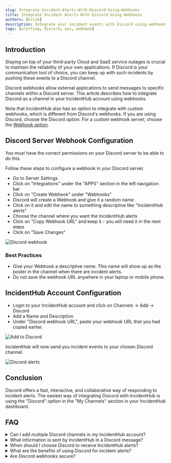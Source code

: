 ```yaml
---
slug: Integrate-Incident-Alerts-With-Discord-Using-Webhooks
title: Integrate Incident Alerts With Discord Using Webhooks
authors: [hrish]
description: Integrate your incident events with Discord using webhooks. Receive IncidentHub alerts directly in your Discord channel.
tags: [alerting, discord, ops, webhook]
---
```


## Introduction

Staying on top of your third-party Cloud and SaaS service outages is crucial to maintain the reliability of your own applications.
If Discord is your communication tool of choice, you can keep up with such incidents by pushing these events to a Discord channel.

Discord webhooks allow external applications to send messages to specific channels within a Discord server. This article describes how
to integrate Discord as a channel in your IncidentHub account using webhooks.

Note that IncidentHub also has an option to integrate with custom webhooks, which is different from Discord's webhooks. If you are using
Discord, choose the Discord option. For a custom webhook server, choose the
[Webhook option](https://docs.incidenthub.cloud/welcome-to-the-incidenthub-documentation/channels/webhook-integration).

## Discord Server Webhook Configuration

You must have the correct permissions on your Discord server to be able to do this.

Follow these steps to configure a webhook in your Discord server.

- Go to Server Settings
- Click on "Integrations" under the "APPS" section in the left navigation bar
- Click on "Create Webhook" under "Webhooks"
- Discord will create a Webhook and give it a random name.
- Click on it and edit the name to something descriptive like "IncidentHub alerts"
- Choose the channel where you want the IncidentHub alerts
- Click on "Copy Webhook URL" and keep it - you will need it in the next steps
- Click on "Save Changes"

![Discord webhook](/img/discord-webhook.png)

### Best Practices

- Give your Webhook a descriptive name. This name will show up as the poster in the channel when there are incident alerts.
- Do not save the webhook URL anywhere in your laptop or mobile phone.

## IncidentHub Account Configuration

- Login to your IncidentHub account and click on Channels -> Add -> Discord
- Add a Name and Description
- Under "Discord webhook URL", paste your webhook URL that you had copied earlier.

![Add to Discord](/img/add-to-discord.png)

IncidentHub will now send you incident events to your chosen Discord channel.

![Discord alerts](/img/discord-alerts.png)

## Conclusion

Discord offers a fast, interactive, and collaborative way of responding to incident alerts. The easiest way of integrating Discord with IncidentHub is
using the "Discord" option in the "My Channels" section in your IncidentHub dashboard.

## FAQ

<details>
<summary>Can I add multiple Discord channels in my IncidentHub account?</summary>
<p>
Yes. You can add multiple Discord channels to your IncidentHub account. The number of channels is only limited by your subscription plan.
</p>
</details>
<details>
<summary>What information is sent by IncidentHub in a Discord message?</summary>
<p>
IncidentHub sends all the important details of the incident - title, the last updated date and time of the incident, and a summary of the incident.
It also includes a link to the service's status page and a link to the incident itself on the service's status page.
</p>
</details>
<details>
<summary>When should I choose Discord to receive IncidentHub alerts?</summary>
<p>
You can choose Discord to receive alerts if it's the primary means of communication with your team. 
</p>
</details>
<details>
<summary>What are the benefits of using Discord for incident alerts?</summary>
<p>
Discord is a popular means of communication between team members. It offers real-time notifications, whether you are on a desktop or a mobile phone.
You can directly forward incident event messages to other team members and create threads and tag people. These features enable quicker response times and
better team co-ordination compared to other channels like email.
</p>
</details>
<details>
<summary>Are Discord webhooks secure?</summary>
<p>
Discord webhooks have a secret token embedded in the webhook URL. IncidentHub stores this URL in an encrypted form so it is not accessible to anyone. 
However, you should ensure that you do not copy or store the webhook URL anywhere in your laptop or mobile phone in the process of configuring the webhook.
</p>
</details>

